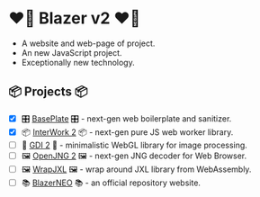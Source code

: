 # ❤️‍🔥 Blazer v2 ❤️‍🔥

- A website and web-page of project. 
- An new JavaScript project. 
- Exceptionally new technology. 

## 📦 Projects 📦

- [x] 🎛 [BasePlate](https://github.com/BlazerNEO/BasePlate) 🎛 - next-gen web boilerplate and sanitizer.
- [x] 📦 [InterWork 2](https://github.com/BlazerNEO/InterWork2) 📦 - next-gen pure JS web worker library.
- [ ] 🧮️ [GDI 2](https://github.com/BlazerNEO/GDI2) 🧮️ - minimalistic WebGL library for image processing.
- [ ] 🖼 [OpenJNG 2](https://github.com/BlazerNEO/OpenJNG2) 🖼 - next-gen JNG decoder for Web Browser.
- [ ] 🖼 [WrapJXL](https://github.com/BlazerNEO/WrapJXL) 🖼 - wrap around JXL library from WebAssembly.
- [ ] 📚 [BlazerNEO](https://github.com/BlazerNEO/.github) 📚 - an official repository website.
